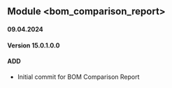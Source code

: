 ## Module <bom_comparison_report>

#### 09.04.2024
#### Version 15.0.1.0.0
#### ADD
- Initial commit for BOM Comparison Report
